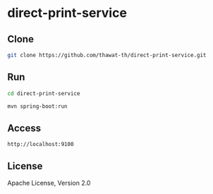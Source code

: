 # direct-print-service


Clone
--------
```sh
git clone https://github.com/thawat-th/direct-print-service.git
```

Run
--------
```sh
cd direct-print-service
```

```sh
mvn spring-boot:run
```

Access
--------
```
http://localhost:9100
```

License
-------

Apache License, Version 2.0
